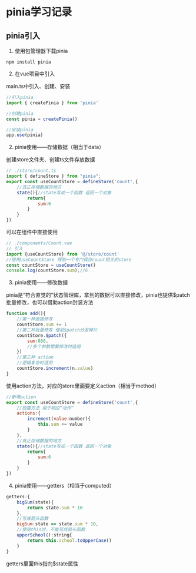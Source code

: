 # pinia学习记录

## pinia引入

1. 使用包管理器下载pinia

```
npm install pinia
```

2. 在vue项目中引入

main.ts中引入、创建、安装

```javascript
//引入pinia
import { createPinia } from 'pinia'

//创建pinia
const pinia = createPinia()

//安装pinia
app.use(pinia)
```

2. pinia使用——存储数据（相当于data）

创建store文件夹、创建ts文件存放数据

```javascript
// ./store/count.ts
import { defineStore } from "pinia";
export const useCountStore = defineStore('count',{
    //真正存储数据的地方
    state(){//state写成一个函数 返回一个对象
        return{
            sum:6
        }
    }
})
```

可以在组件中直接使用

```javascript
// ./components/Count.vue
// 引入
import {useCountStore} from '@/store/count'
//使用useCountStore 得到一个专门保存count相关的store
const countStore = useCountStore()
console.log(countStore.sum);//6
```

3. pinia使用——修改数据

pinia是“符合直觉的”状态管理库，拿到的数据可以直接修改，pinia也提供$patch批量修改，也可以借助action封装方法

```javascript
function add(){
    //第一种直接修改
    countStore.sum += 1
    //第二种批量修改 借助$patch分发碎片
    countStore.$patch({
        sum:888,
        //多个参数需要修改时适用
    })
    //第三种 action
    //逻辑复杂时适用
    countStore.increment(n.value)
}
```

使用action方法，对应的store里面要定义action（相当于method）

```javascript
//新增action
export const useCountStore = defineStore('count',{
    //放置方法 用于响应“动作”
    actions:{
        increment(value:number){
            this.sum += value
        }
    },
    //真正存储数据的地方
    state(){//state写成一个函数 返回一个对象
        return{
            sum:6
        }
    }
})
```
4. pinia使用——getters（相当于computed）

```javascript
getters:{
    bigSum(state){
        return state.sum * 10
    },
    //写成箭头函数
    bigSum:state => state.sum * 10,
    //使用this时，不能写成箭头函数
    upperSchool():string{
        return this.school.toUpperCase()
    }
}

```
getters里面this指向$state属性